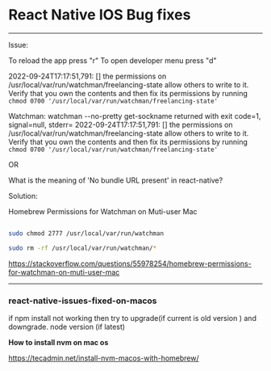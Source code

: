 # React Native IOS Bug fixes

---

Issue:

To reload the app press "r"
To open developer menu press "d"

2022-09-24T17:17:51,791: [] the permissions on /usr/local/var/run/watchman/freelancing-state allow others to write to it. Verify that you own the contents and then fix its permissions by running `chmod 0700 '/usr/local/var/run/watchman/freelancing-state'`

Watchman: watchman --no-pretty get-sockname returned with exit code=1, signal=null, stderr= 2022-09-24T17:17:51,791: [] the permissions on /usr/local/var/run/watchman/freelancing-state allow others to write to it. Verify that you own the contents and then fix its permissions by running `chmod 0700 '/usr/local/var/run/watchman/freelancing-state'`

OR

What is the meaning of 'No bundle URL present' in react-native?

Solution:

Homebrew Permissions for Watchman on Muti-user Mac

```bash showLineNumbers

sudo chmod 2777 /usr/local/var/run/watchman

sudo rm -rf /usr/local/var/run/watchman/*

```

https://stackoverflow.com/questions/55978254/homebrew-permissions-for-watchman-on-muti-user-mac

---

### react-native-issues-fixed-on-macos

if npm install not working then try to upgrade(if current is old version ) and downgrade. node version (if latest)

**How to install nvm on mac os**

https://tecadmin.net/install-nvm-macos-with-homebrew/
